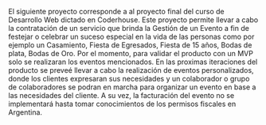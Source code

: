 El siguiente proyecto corresponde a al proyecto final del curso de Desarrollo Web dictado en Coderhouse.
Este proyecto permite llevar a cabo la contratación de un servicio que brinda la Gestión de un Evento a fin de
festejar o celebrar un suceso especial en la vida de las personas como por ejemplo un Casamiento, Fiesta de Egresados, Fiesta de 15 años, Bodas de plata, Bodas de Oro. 
Por el momento, para validar el producto con un MVP solo se realizaran los eventos mencionados. En las proximas iteraciones del producto se preveé llevar a cabo la realización de eventos personalizados, donde los clientes expresaran sus necesidades y un colaborador o grupo de colaboradores se podran en marcha para organizar un evento en base a las necesidades del cliente. 
A su vez, la facturación del evento no se implementará hasta tomar conocimientos de los permisos fiscales en Argentina.